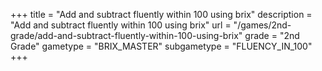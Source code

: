 +++
title = "Add and subtract fluently within 100 using brix"
description = "Add and subtract fluently within 100 using brix"
url = "/games/2nd-grade/add-and-subtract-fluently-within-100-using-brix"
grade = "2nd Grade"
gametype = "BRIX_MASTER"
subgametype = "FLUENCY_IN_100"
+++